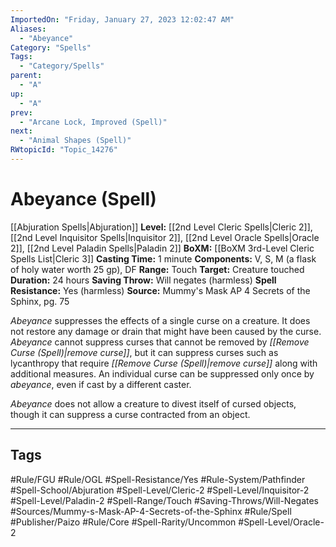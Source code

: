 ```yaml
---
ImportedOn: "Friday, January 27, 2023 12:02:47 AM"
Aliases:
  - "Abeyance"
Category: "Spells"
Tags:
  - "Category/Spells"
parent:
  - "A"
up:
  - "A"
prev:
  - "Arcane Lock, Improved (Spell)"
next:
  - "Animal Shapes (Spell)"
RWtopicId: "Topic_14276"
---
```

# Abeyance (Spell)

[[Abjuration Spells|Abjuration]]
**Level:** [[2nd Level Cleric Spells|Cleric 2]], [[2nd Level Inquisitor Spells|Inquisitor 2]], [[2nd Level Oracle Spells|Oracle 2]], [[2nd Level Paladin Spells|Paladin 2]]
**BoXM:** [[BoXM 3rd-Level Cleric Spells List|Cleric 3]]
**Casting Time:** 1 minute
**Components:** V, S, M (a flask of holy water worth 25 gp), DF
**Range:** Touch
**Target:** Creature touched
**Duration:** 24 hours
**Saving Throw:** Will negates (harmless)
**Spell Resistance:** Yes (harmless)
**Source:** Mummy's Mask AP 4 Secrets of the Sphinx, pg. 75

*Abeyance* suppresses the effects of a single curse on a creature. It does not restore any damage or drain that might have been caused by the curse. *Abeyance* cannot suppress curses that cannot be removed by *[[Remove Curse (Spell)|remove curse]]*, but it can suppress curses such as lycanthropy that require *[[Remove Curse (Spell)|remove curse]]* along with additional measures. An individual curse can be suppressed only once by *abeyance*, even if cast by a different caster.

*Abeyance* does not allow a creature to divest itself of cursed objects, though it can suppress a curse contracted from an object.

---
## Tags
#Rule/FGU #Rule/OGL #Spell-Resistance/Yes #Rule-System/Pathfinder #Spell-School/Abjuration #Spell-Level/Cleric-2 #Spell-Level/Inquisitor-2 #Spell-Level/Paladin-2 #Spell-Range/Touch #Saving-Throws/Will-Negates #Sources/Mummy-s-Mask-AP-4-Secrets-of-the-Sphinx #Rule/Spell #Publisher/Paizo #Rule/Core #Spell-Rarity/Uncommon #Spell-Level/Oracle-2

